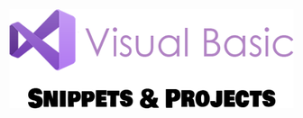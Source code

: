 <div align="center"><img src="https://raw.githubusercontent.com/WOWZON3/VB.NET/main/Docs/Logo.png"></img></div>
